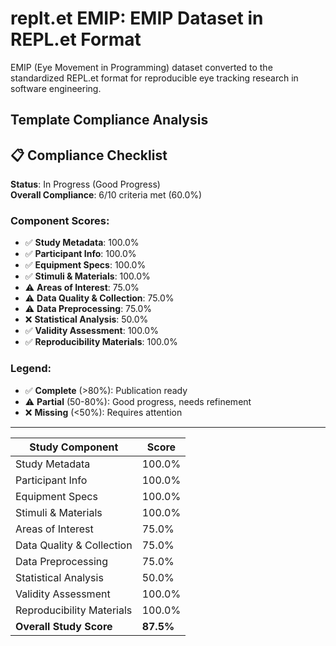# replt.et EMIP: EMIP Dataset in REPL.et Format

EMIP (Eye Movement in Programming) dataset converted to the standardized REPL.et format for reproducible eye tracking research in software engineering.

## Template Compliance Analysis

## 📋 Compliance Checklist

**Status**: In Progress (Good Progress)  
**Overall Compliance**: 6/10 criteria met (60.0%)

### Component Scores:
- ✅ **Study Metadata**: 100.0%
- ✅ **Participant Info**: 100.0%
- ✅ **Equipment Specs**: 100.0%
- ✅ **Stimuli & Materials**: 100.0%
- ⚠️ **Areas of Interest**: 75.0%
- ⚠️ **Data Quality & Collection**: 75.0%
- ⚠️ **Data Preprocessing**: 75.0%
- ❌ **Statistical Analysis**: 50.0%
- ✅ **Validity Assessment**: 100.0%
- ✅ **Reproducibility Materials**: 100.0%

### Legend:
- ✅ **Complete** (>80%): Publication ready
- ⚠️ **Partial** (50-80%): Good progress, needs refinement  
- ❌ **Missing** (<50%): Requires attention

---


| Study Component | Score |
|----------------|-------|
| Study Metadata | 100.0% |
| Participant Info | 100.0% |
| Equipment Specs | 100.0% |
| Stimuli & Materials | 100.0% |
| Areas of Interest | 75.0% |
| Data Quality & Collection | 75.0% |
| Data Preprocessing | 75.0% |
| Statistical Analysis | 50.0% |
| Validity Assessment | 100.0% |
| Reproducibility Materials | 100.0% |
| **Overall Study Score** | **87.5%** |

